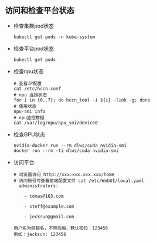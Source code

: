 访问和检查平台状态
------------------------------------------------------------------------------

* 检查集群pod状态

  `kubectl get pods -n kube-system `

* 检查平台pod状态

  `kubectl get pods  `

* 检查npu状态
    ```
    # 查看IP配置
    cat /etc/hccn.conf
    # npu 连接状态
    for i in {0..7}; do hccn_tool -i ${i} -link -g; done
    # 使用状态
    npu-smi info
    # npu监控数据
    cat /var/log/npu/npu_smi/device0
    ```
* 检查GPU状态
    ```
    nvidia-docker run --rm dlws/cuda nvidia-smi
    docker run --rm -ti dlws/cuda nvidia-smi
   ```

* 访问平台
    ```
    # 浏览器访问 http://xxx.xxx.xxx.xxx/home
    # 访问账号可查看前端配置文件 cat /etc/WebUI/local.yaml
      administrators:

        - tomas@163.com

        - steff@example.com

        - jecksun@gmail.com

    用户名为邮箱名，不带后缀，默认密码：123456
    例如：jecksun: 123456
    ```
